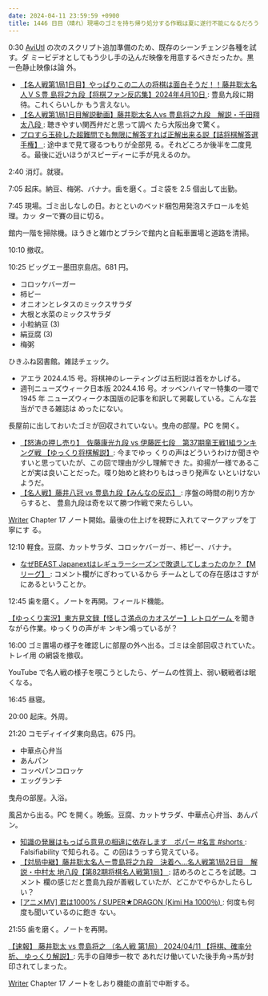 ```yaml
---
date: 2024-04-11 23:59:59 +0900
title: 1446 日目（晴れ）現場のゴミを持ち帰り処分する作戦は夏に遂行不能になるだろう
---
```


0:30 [AviUtl] の次のスクリプト追加準備のため、既存のシーンチェンジ各種を試す。ダ
ミービデオとしてもう少し手の込んだ映像を用意するべきだったか。黒一色静止映像は論
外。

* [【名人戦第1局1日目】やっぱりこの二人の将棋は面白そうだ！！藤井聡太名人ＶＳ豊
  島将之九段【将棋ファン反応集】2024年4月10日
  ](https://www.youtube.com/watch?v=09MSltSxGSo): 豊島九段に期待。これくらいしか
  もう言えない。
* [【名人戦第1局1日目解説動画】藤井聡太名人vs 豊島将之九段　解説・千田翔太八段
  ](https://www.youtube.com/watch?v=UpqqD9nAahA): 聴きやすい関西弁だと思って調べ
  たら大阪出身で驚く。
* [プロすら玉砕した超難問でも無限に解答すれば正解出来る説【詰将棋解答選手権】
  ](https://www.youtube.com/watch?v=O4q9_WzGu_4): 途中まで見て寝るつもりが全部見
  る。それどころか後半を二度見る。最後に近いほうがスピーディーに手が見えるのか。

2:40 消灯。就寝。

7:05 起床。納豆、梅粥、バナナ。歯を磨く。ゴミ袋を 2.5 個出して出勤。

7:45 現場。ゴミ出しなしの日。おとといのベッド梱包用発泡スチロールを処理。カッ
ターで賽の目に切る。

館内一階を掃除機。ほうきと雑巾とブラシで館内と自転車置場と道路を清掃。

10:10 撤収。

10:25 ビッグエー墨田京島店。681 円。

* コロッケバーガー
* 柿ピー
* オニオンとレタスのミックスサラダ
* 大根と水菜のミックスサラダ
* 小粒納豆 (3)
* 絹豆腐 (3)
* 梅粥

ひきふね図書館。雑誌チェック。

* アエラ 2024.4.15 号。将棋神のレーティングは五桁説は首をかしげる。
* 週刊ニューズウィーク日本版 2024.4.16 号。オッペンハイマー特集の一環で 1945 年
  ニューズウィーク本国版の記事を和訳して掲載している。こんな芸当ができる雑誌は
  めったにない。

長屋前に出しておいたゴミが回収されていない。曳舟の部屋。PC を開く。

* [【怒涛の押し売り】　佐藤康光九段 vs 伊藤匠七段　第37期竜王戦1組ランキング戦
  【ゆっくり将棋解説】](https://www.youtube.com/watch?v=YQr_3sBrs70): 今までゆっ
  くりの声はどういうわけか聞きやすいと思っていたが、この回で理由が少し理解でき
  た。抑揚が一様であることが実は良いことだった。喋り始めと終わりもはっきり発声な
  いといけないようだ。
* [【名人戦】藤井八冠 vs 豊島九段【みんなの反応】
  ](https://www.youtube.com/watch?v=k2f1vQc5H1c): 序盤の時間の削り方からすると、
  豊島九段は奇を以て勝つ作戦で来たらしい。

[Writer] Chapter 17 ノート開始。最後の仕上げを視野に入れてマークアップを丁寧にす
る。

12:10 軽食。豆腐、カットサラダ、コロッケバーガー、柿ピー、バナナ。

* [なぜBEAST Japanextはレギュラーシーズンで敗退してしまったのか？【Mリーグ】
  ](https://www.youtube.com/watch?v=9qXqfSnqFps): コメント欄がにぎわっているから
  チームとしての存在感はさすがにあるということか。

12:45 歯を磨く。ノートを再開。フィールド機能。

[【ゆっくり実況】東方見文録【怪しさ満点のカオスゲー】レトロゲーム
](https://www.youtube.com/watch?v=mOL2A97K43w)を聞きながら作業。ゆっくりの声がキ
ンキン鳴っているが？

16:00 ゴミ置場の様子を確認しに部屋の外へ出る。ゴミは全部回収されていた。トレイ用
の網袋を撤収。

YouTube で名人戦の様子を覗こうとしたら、ゲームの性質上、弱い観戦者は眠くなる。

16:45 昼寝。

20:00 起床。外周。

21:20 コモディイイダ東向島店。675 円。

* 中華点心弁当
* あんパン
* コッペパンコロッケ
* エッグランチ

曳舟の部屋。入浴。

風呂から出る。PC を開く。晩飯。豆腐、カットサラダ、中華点心弁当、あんパン。

* [知識の発展はもっぱら意見の相違に依存します　ポパー #名言 #shorts
  ](https://www.youtube.com/watch?v=82HD5M0BG-c): Falsifiability で知られる。こ
  の回はうっすら覚えている。
* [【対局中継】藤井聡太名人ー豊島将之九段　決着へ…名人戦第1局2日目　解説・中村太
  地八段【第82期将棋名人戦第1局】
  ](https://www.youtube.com/watch?v=_dTRYB4y1ro): 詰めろのところを試聴。コメント
  欄の感じだと豊島九段が善戦していたが、どこかでやらかしたらしい？
* [[アニメMV] 君は1000% / SUPER★DRAGON (Kimi Ha 1000％)
  ](https://www.youtube.com/watch?v=4YnPNSSB7W8): 何度も何度も聞いているのに飽き
  ない。

21:55 歯を磨く。ノートを再開。

[【速報】 藤井聡太 vs 豊島将之 （名人戦 第1局） 2024/04/11 【将棋、確率分析、
ゆっくり解説】](https://www.youtube.com/watch?v=0gdRBxD4Kpo): 先手の自陣歩一枚で
あれだけ働いていた後手角→馬が封印されてしまった。

[Writer] Chapter 17 ノートをしおり機能の直前で中断する。

[AviUtl]: https://spring-fragrance.mints.ne.jp/aviutl/
[Writer]: https://documentation.libreoffice.org/en/english-documentation/writer/
